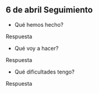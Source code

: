 ## 6 de abril Seguimiento

- Qué hemos hecho?

Respuesta

- Qué voy a hacer?

Respuesta

- Qué dificultades tengo?

Respuesta
